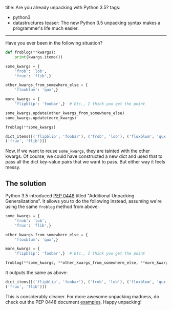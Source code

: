 title: Are you already unpacking with Python 3.5?
tags:
  - python3
  - datastructures
teaser: The new Python 3.5 unpacking syntax makes a programmer's life much easier.
---
Have you ever been in the following situation?

```python
def froblog(**kwargs):
    print(kwargs.items())

some_kwargs = {
    'frob': 'lob',
    'frux': 'flib',}

other_kwargs_from_somewhere_else = {
    'floxblum': 'qux',}

more_kwargs = {
    'flipblip': 'foobar',}  # Etc., I think you get the point

some_kwargs.update(other_kwargs_from_somewhere_else)
some_kwargs.update(more_kwargs)

froblog(**some_kwargs)
```

```python
dict_items([('flipblip', 'foobar'), ('frob', 'lob'), ('floxblum', 'qux'),
('frux', 'flib')])
```

Now, if we want to reuse `some_kwargs`, they are tainted with the other kwargs.
Of course, we could have constructed a new dict and used that to pass all the
dict key-value pairs that we want to pass. But either way it feels messy.

## The solution

Python 3.5 introduced [PEP 0448](https://www.python.org/dev/peps/pep-0448)
titled "Additional Unpacking Generalizations". It allows you to do the following
instead, assuming we're using the same `froblog` method from above:

```python
some_kwargs = {
    'frob': 'lob',
    'frux': 'flib',}

other_kwargs_from_somewhere_else = {
    'floxblum': 'qux',}

more_kwargs = {
    'flipblip': 'foobar',}  # Etc., I think you get the point

froblog(**some_kwargs, **other_kwargs_from_somewhere_else, **more_kwargs)
```

It outputs the same as above:

```python
dict_items([('flipblip', 'foobar'), ('frob', 'lob'), ('floxblum', 'qux'),
('frux', 'flib')])
```

This is considerably cleaner. For more awesome unpacking madness, do check out
the PEP 0448 document [examples](https://www.python.org/dev/peps/pep-0448/#id6).
Happy unpacking!

